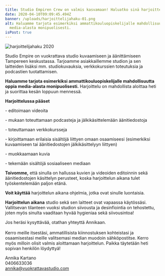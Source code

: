 ```yaml
---
title: Studio Empiren Crew on valmis kasvamaan! Haluatko sinä harjoitteluun meille?
date: 2020-04-10T09:09:45.494Z
banner: /uploads/harjoittelijahaku-01.png
alt: Haluamme tarjota esimerkiksi ammattikouluopiskelijalle mahdollisuutta oppia
  media-alasta monipuolisesti.
isPost: true
---
```



![harjoittelijahaku 2020](/uploads/harjoittelijahaku-01.png "Studio Empire harjoittelijahaku 2020")

Studio Empire on vuokrattava studio kuvaamiseen ja äänittämiseen Tampereen keskustassa. Tarjoamme asiakkaillemme studion ja sen laitteiden lisäksi mm. studiokuvauksia, verkkokurssien toteutuksia ja podcastien tuotattamisen.

**Haluamme tarjota esimerkiksi ammattikouluopiskelijalle mahdollisuutta oppia media-alasta monipuolisesti.** Harjoittelu on mahdollista aloittaa heti ja suorittaa kesän loppuun mennessä.



**Harjoittelussa pääset**

\- editoimaan videoita

\- mukaan toteuttamaan podcasteja ja jälkikäsittelemään äänitiedostoja

\- toteuttamaan verkkokursseja

\- kirjoittamaan erilaisia sisältöjä liittyen omaan osaamiseesi (esimerkiksi kuvaamiseen tai äänitiedostojen jälkikäsittelyyn liittyen)

\- muokkaamaan kuvia

\- tekemään sisältöjä sosiaaliseen mediaan

**Toivomme,** että sinulla on hallussa kuvien ja videoiden editoinnin sekä äänitiedostojen käsittelyn perusteet, koska harjoittelun aikana tulet työskentelemään paljon etänä.

**Voit käyttää** harjoittelun aikana ohjelmia, jotka ovat sinulle luontaisia.

**Harjoittelun aikana** studio sekä sen laitteet ovat vapaassa käytössäsi. Vallitsevan tilanteen vuoksi studion siivousta ja desinfiointia on tehostettu, joten myös sinulta vaaditaan hyvää hygieniaa sekä siivousintoa!

Jos heräsi kysyttävää, otathan yhteyttä Annikaan.\
\
Kerro meille itsestäsi, ammatillisista kiinnostuksen kohteistasi ja osaamisestasi meille valitsemasi median muodoin sähköpostitse. Kerro myös milloin olisit valmis aloittamaan harjoittelun. Paikka täytetään heti sopivan henkilön löydyttyä!

Annika Kartano\
0406633036\
annika@vuokrattavastudio.com